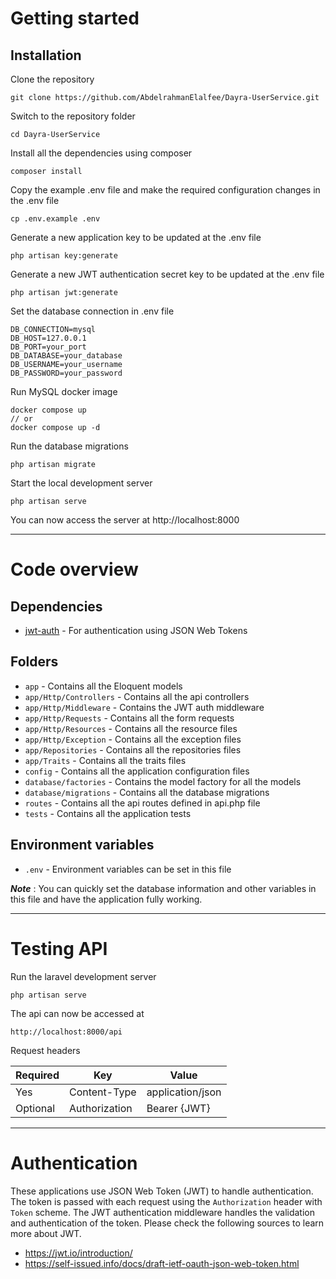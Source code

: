 # Getting started

## Installation

Clone the repository

    git clone https://github.com/AbdelrahmanElalfee/Dayra-UserService.git

Switch to the repository folder

    cd Dayra-UserService

Install all the dependencies using composer

    composer install

Copy the example .env file and make the required configuration changes in the .env file

    cp .env.example .env

Generate a new application key to be updated at the .env file

    php artisan key:generate

Generate a new JWT authentication secret key to be updated at the .env file

    php artisan jwt:generate

Set the database connection in .env file

    DB_CONNECTION=mysql
    DB_HOST=127.0.0.1
    DB_PORT=your_port
    DB_DATABASE=your_database
    DB_USERNAME=your_username
    DB_PASSWORD=your_password

Run MySQL docker image

    docker compose up
    // or
    docker compose up -d

Run the database migrations

    php artisan migrate

Start the local development server

    php artisan serve

You can now access the server at http://localhost:8000

----------

# Code overview

## Dependencies

- [jwt-auth](https://github.com/tymondesigns/jwt-auth) - For authentication using JSON Web Tokens

## Folders

- `app` - Contains all the Eloquent models
- `app/Http/Controllers` - Contains all the api controllers
- `app/Http/Middleware` - Contains the JWT auth middleware
- `app/Http/Requests` - Contains all the form requests
- `app/Http/Resources` - Contains all the resource files
- `app/Http/Exception` - Contains all the exception files
- `app/Repositories` - Contains all the repositories files
- `app/Traits` - Contains all the traits files
- `config` - Contains all the application configuration files
- `database/factories` - Contains the model factory for all the models
- `database/migrations` - Contains all the database migrations
- `routes` - Contains all the api routes defined in api.php file
- `tests` - Contains all the application tests

## Environment variables

- `.env` - Environment variables can be set in this file

***Note*** : You can quickly set the database information and other variables in this file and have the application fully working.

----------

# Testing API

Run the laravel development server

    php artisan serve

The api can now be accessed at

    http://localhost:8000/api

Request headers

| **Required** 	 | **Key**              	 | **Value**            	 |
|----------------|------------------------|------------------------|
| Yes      	     | Content-Type     	     | application/json 	     |
| Optional 	     | Authorization    	     | Bearer {JWT}      	    |

----------

# Authentication

These applications use JSON Web Token (JWT) to handle authentication. 
The token is passed with each request using the `Authorization` header with `Token` scheme. 
The JWT authentication middleware handles the validation and authentication of the token. 
Please check the following sources to learn more about JWT.

- https://jwt.io/introduction/
- https://self-issued.info/docs/draft-ietf-oauth-json-web-token.html

